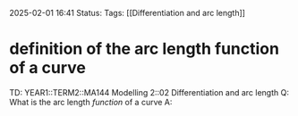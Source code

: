 2025-02-01 16:41
Status: 
Tags: [[Differentiation and arc length]]
# definition of the arc length function of a curve

TD: YEAR1::TERM2::MA144 Modelling 2::02 Differentiation and arc length
Q: What is the arc length _function_ of a curve
A: 